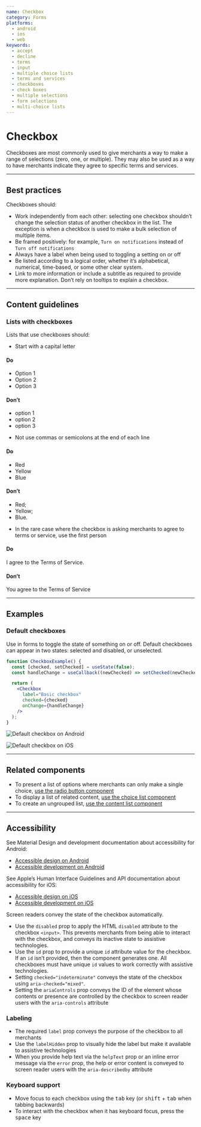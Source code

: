 ```yaml
---
name: Checkbox
category: Forms
platforms:
  - android
  - ios
  - web
keywords:
  - accept
  - decline
  - terms
  - input
  - multiple choice lists
  - terms and services
  - checkboxes
  - check boxes
  - multiple selections
  - form selections
  - multi-choice lists
---
```


# Checkbox

Checkboxes are most commonly used to give merchants a way to make a range of selections (zero, one, or multiple). They may also be used as a way to have merchants indicate they agree to specific terms and services.

---

## Best practices

Checkboxes should:

- Work independently from each other: selecting one checkbox shouldn’t change
  the selection status of another checkbox in the list. The exception is when a
  checkbox is used to make a bulk selection of multiple items.
- Be framed positively: for example, `Turn on notifications` instead of
  `Turn off notifications`
- Always have a label when being used to toggling a setting on or off
- Be listed according to a logical order, whether it’s alphabetical, numerical,
  time-based, or some other clear system.
- Link to more information or include a subtitle as required to provide more
  explanation. Don’t rely on tooltips to explain a checkbox.

---

## Content guidelines

### Lists with checkboxes

Lists that use checkboxes should:

- Start with a capital letter

<!-- usageblock -->

#### Do

- Option 1
- Option 2
- Option 3

#### Don’t

- option 1
- option 2
- option 3

<!-- end -->

- Not use commas or semicolons at the end of each line

<!-- usageblock -->

#### Do

- Red
- Yellow
- Blue

#### Don’t

- Red;
- Yellow;
- Blue.

<!-- end -->

- In the rare case where the checkbox is asking merchants to agree to terms
  or service, use the first person

<!-- usageblock -->

#### Do

I agree to the Terms of Service.

#### Don’t

You agree to the Terms of Service

<!-- end -->

---

## Examples

### Default checkboxes

Use in forms to toggle the state of something on or off. Default checkboxes can appear in two states: selected and disabled, or unselected.

```jsx
function CheckboxExample() {
  const [checked, setChecked] = useState(false);
  const handleChange = useCallback((newChecked) => setChecked(newChecked), []);

  return (
    <Checkbox
      label="Basic checkbox"
      checked={checked}
      onChange={handleChange}
    />
  );
}
```

<!-- content-for: android -->

![Default checkbox on Android](/public_images/components/Checkbox/android/default@2x.png)

<!-- /content-for -->

<!-- content-for: ios -->

![Default checkbox on iOS](/public_images/components/Checkbox/ios/default@2x.png)

<!-- /content-for -->

---

## Related components

- To present a list of options where merchants can only make a single choice, [use the radio button component](https://polaris.shopify.com/components/forms/radio-button)
- To display a list of related content, [use the choice list component](https://polaris.shopify.com/components/forms/choice-list)
- To create an ungrouped list, [use the content list component](https://polaris.shopify.com/components/lists-and-tables/list)

---

## Accessibility

<!-- content-for: android -->

See Material Design and development documentation about accessibility for Android:

- [Accessible design on Android](https://material.io/design/usability/accessibility.html)
- [Accessible development on Android](https://developer.android.com/guide/topics/ui/accessibility/)

<!-- /content-for -->

<!-- content-for: ios -->

See Apple’s Human Interface Guidelines and API documentation about accessibility for iOS:

- [Accessible design on iOS](https://developer.apple.com/design/human-interface-guidelines/ios/app-architecture/accessibility/)
- [Accessible development on iOS](https://developer.apple.com/accessibility/ios/)

<!-- /content-for -->

<!-- content-for: web -->

Screen readers convey the state of the checkbox automatically.

- Use the `disabled` prop to apply the HTML `disabled` attribute to the checkbox `<input>`. This prevents merchants from being able to interact with the checkbox, and conveys its inactive state to assistive technologies.
- Use the `id` prop to provide a unique `id` attribute value for the checkbox. If an `id` isn’t provided, then the component generates one. All checkboxes must have unique `id` values to work correctly with assistive technologies.
- Setting `checked="indeterminate"` conveys the state of the checkbox using `aria-checked="mixed"`.
- Setting the `ariaControls` prop conveys the ID of the element whose contents or presence are controlled by the checkbox to screen reader users with the `aria-controls` attribute

### Labeling

- The required `label` prop conveys the purpose of the checkbox to all merchants
- Use the `labelHidden` prop to visually hide the label but make it available to assistive technologies
- When you provide help text via the `helpText` prop or an inline error message via the `error` prop, the help or error content is conveyed to screen reader users with the `aria-describedby` attribute

### Keyboard support

- Move focus to each checkbox using the <kbd>tab</kbd> key (or <kbd>shift</kbd> + <kbd>tab</kbd> when tabbing backwards)
- To interact with the checkbox when it has keyboard focus, press the <kbd>space</kbd> key

<!-- /content-for -->
